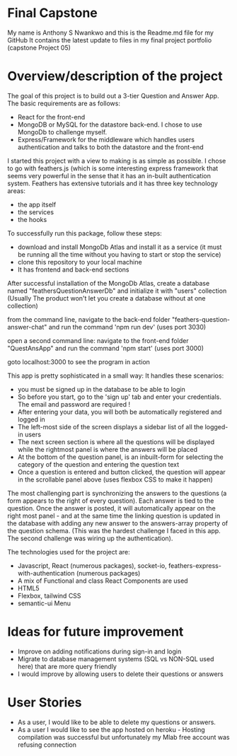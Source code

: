 
Final Capstone
==============

My name is Anthony S Nwankwo and this is the Readme.md file for my GitHub 
It contains the latest update to files in my final project portfolio (capstone Project 05)

Overview/description of the project
===================================


The goal of this project is to build out a 3-tier Question and Answer App. The basic requirements are as follows:

- React for the front-end
- MongoDB or MySQL for the datastore back-end. I chose to use MongoDb to challenge myself. 
- Express/Framework for the middleware which handles users authentication and talks to both the datastore and the front-end 

I started this project with a view to making is as simple as possible. I chose to go with feathers.js (which is some interesting express framework that 
seems very powerful in the sense that it has an in-built authentication system. Feathers has extensive tutorials and it has three key technology areas:

- the app itself
- the services
- the hooks 

 To successfully run this package, follow these steps:
 

- download and install MongoDb Atlas and install it as a service (it must be running all the time without you having to start or stop the service)
- clone this repository to your local machine 
- It has frontend and back-end sections

After successful installation of the MongoDb Atlas, create a database named "feathersQuestionAnswerDb" and initialize it with "users" collection 
(Usually The product won't let you create a database without at one collection)

from the command line, 
navigate to the back-end folder "feathers-question-answer-chat" and run the command 'npm run dev'   (uses port 3030)

open a second command line:
navigate to the front-end folder "QuestAnsApp" and run the command 'npm start'  (uses port 3000)

goto localhost:3000 to see the program in action 


This app is pretty sophisticated in a small way: It handles these scenarios:

- you must be signed up in the database to be able to login
- So before you start, go to the 'sign up' tab and enter your credentials. The email and password are required !
- After entering your data, you will both be automatically registered and logged in
- The left-most side of the screen displays a sidebar list of all the logged-in users
- The next screen section is where all the questions will be displayed while the rightmost panel is where the answers will be placed
- At the bottom of the question panel, is an inbuilt-form for selecting the category of the question and entering the question text  
- Once a question is entered and button clicked, the question will appear in the scrollable panel above (uses flexbox CSS to make it happen)

The most challenging part is synchronizing the answers to the questions (a form appears to the right of every question). Each answer is tied to the question. Once the 
answer is posted, it will automatically appear on the right most panel - and at the same time the linking question is updated in the database with adding any new answer to the answers-array 
property of the question schema. (This was the hardest challenge I faced in this app. The second challenge was wiring up the authentication). 
 

The technologies used for the project are:

* Javascript, React (numerous packages), socket-io, feathers-express-with-authentication  (numerous packages)
* A mix of Functional and class React Components are used 
* HTML5
* Flexbox, tailwind  CSS
* semantic-ui Menu 



Ideas for future improvement
============================

-	Improve on adding notifications during sign-in and login  	
-	Migrate to database management systems (SQL vs NON-SQL used here) that are more query friendly   
-   I would improve by allowing users to delete their questions or answers



User Stories
============

-   As a user, I would like to be able to delete my questions or answers.  
-   As a user I would like to see the app hosted on heroku - Hosting compilation was successful but unfortunately my Mlab free account was refusing connection    
    
 
